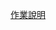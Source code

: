 [作業說明]([https://hackmd.io/@visitor-ckw/compiler_hw1](https://github.com/annie910201/NCKU/blob/main/%E5%A4%A7%E4%B8%89%E4%B8%8B/%E7%B7%A8%E8%AD%AF%E7%B3%BB%E7%B5%B1/homework/hw1/%CE%BCRust_%20A%20Simple%20Rust%20Programming%20Language.md))

